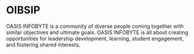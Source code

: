 # OIBSIP
OASIS INFOBYTE is a community of diverse people coming together with similar objectives and ultimate goals. OASIS INFOBYTE is all about creating opportunities for leadership development, learning, student engagement, and fostering shared interests.
